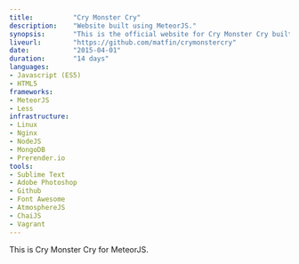 ```yaml
---
title: 			"Cry Monster Cry"
description:	"Website built using MeteorJS."
synopsis:		"This is the official website for Cry Monster Cry built using MeteorJS."
liveurl:		"https://github.com/matfin/crymonstercry"
date:			"2015-04-01"
duration:		"14 days"
languages: 		
- Javascript (ES5)
- HTML5
frameworks:
- MeteorJS
- Less
infrastructure:
- Linux
- Nginx
- NodeJS
- MongoDB
- Prerender.io
tools: 
- Sublime Text
- Adobe Photoshop
- Github
- Font Awesome
- AtmosphereJS
- ChaiJS
- Vagrant
---
```


This is Cry Monster Cry for MeteorJS.